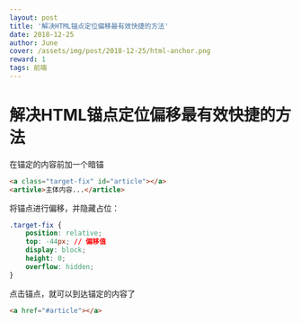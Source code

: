 ```yaml
---
layout: post
title: '解决HTML锚点定位偏移最有效快捷的方法'
date: 2018-12-25
author: June
cover: /assets/img/post/2018-12-25/html-anchor.png
reward: 1
tags: 前端
---
```


# 解决HTML锚点定位偏移最有效快捷的方法

在锚定的内容前加一个暗锚
```html
<a class="target-fix" id="article"></a>
<artivle>主体内容...</article>
```

将锚点进行偏移，并隐藏占位：
```css
.target-fix {
    position: relative;
    top: -44px; // 偏移值
    display: block;
    height: 0;
    overflow: hidden;
}
```

点击锚点，就可以到达锚定的内容了
```html
<a href="#article"></a>
```





